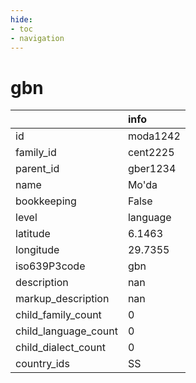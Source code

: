 ```yaml
---
hide:
- toc
- navigation
---
```

# gbn
|                      | info     |
|:---------------------|:---------|
| id                   | moda1242 |
| family_id            | cent2225 |
| parent_id            | gber1234 |
| name                 | Mo'da    |
| bookkeeping          | False    |
| level                | language |
| latitude             | 6.1463   |
| longitude            | 29.7355  |
| iso639P3code         | gbn      |
| description          | nan      |
| markup_description   | nan      |
| child_family_count   | 0        |
| child_language_count | 0        |
| child_dialect_count  | 0        |
| country_ids          | SS       |
